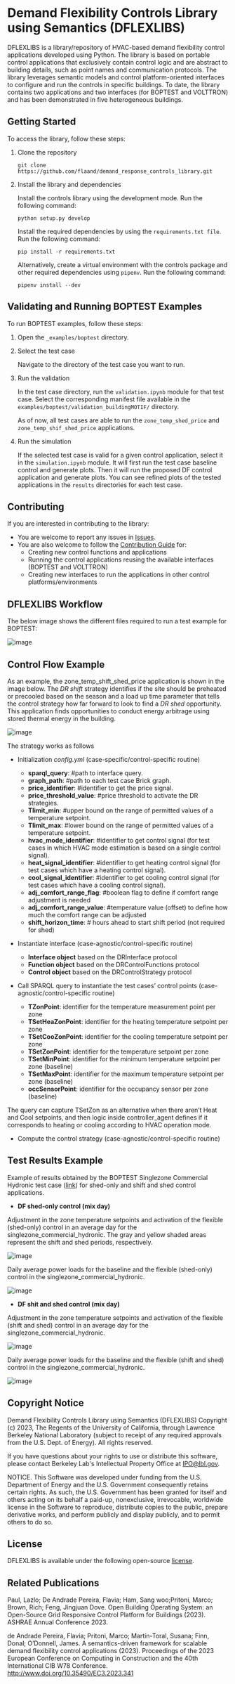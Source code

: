 # Demand Flexibility Controls Library using Semantics (DFLEXLIBS)

DFLEXLIBS is a library/repository of HVAC-based demand flexibility control applications developed using Python. The library is based on portable control applications that exclusively contain control logic and are abstract to building details, such as point names and communication protocols. The library leverages semantic models and control platform-oriented interfaces to configure and run the controls in specific buildings. To date, the library contains two applications and two interfaces (for BOPTEST and VOLTTRON) and has been demonstrated in five heterogeneous buildings.

## Getting Started 

To access the library, follow these steps:

1. Clone the repository
   ``` 
   git clone https://github.com/flaand/demand_response_controls_library.git 
   ```

2. Install the library and dependencies

   Install the controls library using the development mode. Run the following command:

   ```
   python setup.py develop
   ```

   Install the required dependencies by using the `requirements.txt file`. Run the following command:

   ```
   pip install -r requirements.txt
   ``` 

   Alternatively, create a virtual environment with the controls package and other required dependencies using `pipenv`. Run the following command:

   ``` 
   pipenv install --dev
   ```

## Validating and Running BOPTEST Examples

To run BOPTEST examples, follow these steps:

1. Open the `_examples/boptest` directory.

2. Select the test case

   Navigate to the directory of the test case you want to run.

3. Run the validation

   In the test case directory, run the `validation.ipynb` module for that test case. Select the corresponding manifest file available in the `examples/boptest/validation_buildingMOTIF/` directory.

   As of now, all test cases are able to run the `zone_temp_shed_price` and `zone_temp_shif_shed_price` applications.

4. Run the simulation

   If the selected test case is valid for a given control application, select it in the `simulation.ipynb` module. It will first run the test case baseline control and generate plots. Then it will run the proposed DF control application and generate plots. You can see refined plots of the tested applications in the `results` directories for each test case. 

## Contributing

If you are interested in contributing to the library:

- You are welcome to report any issues in [Issues](https://github.com/LBNL-ETA/DFLEXLIBS/issues).
- You are also welcome to follow the [Contribution Guide](https://github.com/LBNL-ETA/DFLEXLIBS/edit/main/doc) for:
   - Creating new control functions and applications
   - Running the control applications reusing the available interfaces (BOPTEST and VOLTTRON)
   - Creating new interfaces to run the applications in other control platforms/environments

## DFLEXLIBS Workflow

The below image shows the different files required to run a test example for BOPTEST:

![image](images/DRlibrary_overview_workflow.png)

## Control Flow Example 

As an example, the zone_temp_shift_shed_price application is shown in the image below. The _DR shift_ strategy identifies if the site should be preheated or precooled based on the season and a load up time parameter that tells the control strategy how far forward to look to find a _DR shed_ opportunity. This application finds opportunities to conduct energy arbitrage using stored thermal energy in the building. 

![image](images/control_flow_diagram.png)

The strategy works as follows
* Initialization _config.yml_ (case-specific/control-specific routine)
   - **sparql_query**: #path to interface query.
   - **graph_path**: #path to each test case Brick graph.
   - **price_identifier**:  #identifier to get the price signal.
   - **price_threshold_value**: #price threshold to activate the DR strategies.
   - **Tlimit_min**:  #upper bound on the range of permitted values of a temperature setpoint. 
   - **Tlimit_max**:  #lower bound on the range of permitted values of a temperature setpoint.
   - **hvac_mode_identifier**:  #identifier to get control signal (for test cases in which HVAC mode estimation is based on a single control signal). 
   - **heat_signal_identifier**: #identifier to get heating control signal (for test cases which have a heating control signal).
   - **cool_signal_identifier**: #identifier to get cooling control signal (for test cases which have a cooling control signal).
   - **adj_comfort_range_flag**: #boolean flag to define if comfort range adjustment is needed
   - **adj_comfort_range_value**: #temperature value (offset) to define how much the comfort range can be adjusted
   - **shift_horizon_time**: # hours ahead to start shift period (not required for shed)

* Instantiate interface (case-agnostic/control-specific routine)
   - **Interface object** based on the DRInterface protocol
   - **Function object** based on the DRControlFunctions protocol
   - **Control object** based on the DRControlStrategy protocol

* Call SPARQL query to instantiate the test cases’ control points (case-agnostic/control-specific routine)
    - **TZonPoint**: identifier for the temperature measurement point per zone
    - **TSetHeaZonPoint**: identifier for the heating temperature setpoint per zone
    - **TSetCooZonPoint**: identifier for the cooling temperature setpoint per zone
    - **TSetZonPoint**: identifier for the temperature setpoint per zone
    - **TSetMinPoint**: identifier for the minimum temperature setpoint per zone (baseline)
    - **TSetMaxPoint**: identifier for the maximum temperature setpoint per zone (baseline)
    - **occSensorPoint**: identifier for the occupancy sensor per zone (baseline)

The query can capture TSetZon as an alternative when there aren’t Heat and Cool setpoints, and then logic inside controller_agent defines if it corresponds to heating or cooling according to HVAC operation mode.

* Compute the control strategy (case-agnostic/control-specific routine)

## Test Results Example

Example of results obtained by the BOPTEST Singlezone Commercial Hydronic test case ([link](https://ibpsa.github.io/project1-boptest/testcases/ibpsa/testcases_ibpsa_singlezone_commercial_hydronic/)) for shed-only and shift and shed control applications.

  - **DF shed-only control (mix day)**
   
 Adjustment in the zone temperature setpoints and activation of the flexible (shed-only) control in an average day for the singlezone_commercial_hydronic. The gray and yellow shaded areas represent the shift and shed periods, respectively.

 ![image](examples/boptest/testcase_singlezone_commercial_hydronic/results_zone_temp_shed_price/B3_temperature.png)

 
Daily average power loads for the baseline and the flexible (shed-only) control in the singlezone_commercial_hydronic. 

![image](examples/boptest/testcase_singlezone_commercial_hydronic/results_zone_temp_shed_price/B3_average_demand.png)


 
  - **DF shit and shed control (mix day)**


Adjustment in the zone temperature setpoints and activation of the flexible (shift and shed) control in an average day for the singlezone_commercial_hydronic. 

 ![image](examples/boptest/testcase_singlezone_commercial_hydronic/results_zone_temp_shift_shed_price/B3_temperature.png)


Daily average power loads for the baseline and the flexible (shift and shed) control in the singlezone_commercial_hydronic. 

![image](examples/boptest/testcase_singlezone_commercial_hydronic/results_zone_temp_shift_shed_price/B3_average_demand.png)

## Copyright Notice

Demand Flexibility Controls Library using Semantics (DFLEXLIBS) 
Copyright (c) 2023, The Regents of the University of California,
through Lawrence Berkeley National Laboratory (subject to receipt of
any required approvals from the U.S. Dept. of Energy). All rights reserved.

If you have questions about your rights to use or distribute this software,
please contact Berkeley Lab's Intellectual Property Office at
IPO@lbl.gov.

NOTICE.  This Software was developed under funding from the U.S. Department
of Energy and the U.S. Government consequently retains certain rights.  As
such, the U.S. Government has been granted for itself and others acting on
its behalf a paid-up, nonexclusive, irrevocable, worldwide license in the
Software to reproduce, distribute copies to the public, prepare derivative 
works, and perform publicly and display publicly, and to permit others to do so.

## License

DFLEXLIBS is available under the following open-source [license](https://github.com/LBNL-ETA/DFLEXLIBS/edit/main/License.txt).

## Related Publications

Paul, Lazlo; De Andrade Pereira, Flavia; Ham, Sang woo;Pritoni, Marco; Brown, Rich; Feng, Jingjuan Dove. Open Building Operating System: an Open-Source Grid Responsive Control Platform for Buildings (2023). ASHRAE Annual Conference 2023.

de Andrade Pereira, Flavia; Pritoni, Marco; Martín-Toral, Susana; Finn, Donal; O’Donnell, James. A semantics-driven framework for scalable demand flexibility control applications (2023). Proceedings of the 2023 European Conference on Computing in Construction and the 40th International CIB W78 Conference.
http://www.doi.org/10.35490/EC3.2023.341
